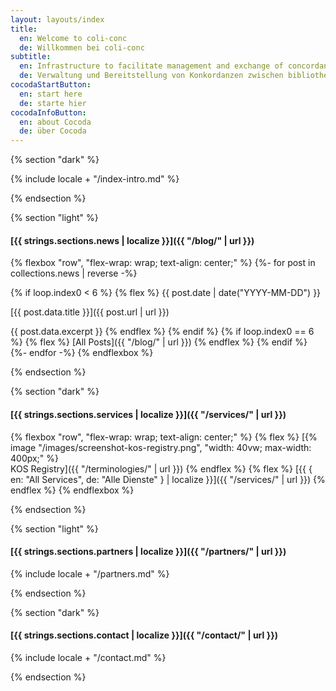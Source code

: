 ```yaml
---
layout: layouts/index
title:
  en: Welcome to coli-conc
  de: Willkommen bei coli-conc
subtitle:
  en: Infrastructure to facilitate management and exchange of concordances between library knowledge organization systems
  de: Verwaltung und Bereitstellung von Konkordanzen zwischen bibliothekarischen Wissensorganisationsystemen
cocodaStartButton:
  en: start here
  de: starte hier
cocodaInfoButton:
  en: about Cocoda
  de: über Cocoda
---
```


{% section "dark" %}

{% include locale + "/index-intro.md" %}

{% endsection %}

{% section "light" %}

#### [{{ strings.sections.news | localize }}]({{ "/blog/" | url }})
{% flexbox "row", "flex-wrap: wrap; text-align: center;" %}
{%- for post in collections.news | reverse -%}
  <!-- Show 6 latest news. -->
  {% if loop.index0 < 6 %}
  {% flex %}
  {{ post.date | date("YYYY-MM-DD") }}

  [{{ post.data.title }}]({{ post.url | url }})

  {{ post.data.excerpt }}
  {% endflex %}
  {% endif %}
  {% if loop.index0 == 6 %}
  {% flex %}
  [All Posts]({{ "/blog/" | url }})
  {% endflex %}
  {% endif %}
{%- endfor -%}
{% endflexbox %}

{% endsection %}

{% section "dark" %}

#### [{{ strings.sections.services | localize }}]({{ "/services/" | url }})

{% flexbox "row", "flex-wrap: wrap; text-align: center;" %}
  {% flex %}
  [{% image "/images/screenshot-kos-registry.png", "width: 40vw; max-width: 400px;" %}<br>KOS Registry]({{ "/terminologies/" | url }})
  {% endflex %}
  {% flex %}
  [{{ { en: "All Services", de: "Alle Dienste" } | localize }}]({{ "/services/" | url }})
  {% endflex %}
{% endflexbox %}

{% endsection %}

{% section "light" %}

#### [{{ strings.sections.partners | localize }}]({{ "/partners/" | url }})

{% include locale + "/partners.md" %}

{% endsection %}

{% section "dark" %}

#### [{{ strings.sections.contact | localize }}]({{ "/contact/" | url }})

{% include locale + "/contact.md" %}

{% endsection %}
